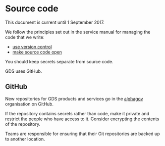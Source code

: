 # Source code

This document is current until 1 September 2017.

We follow the principles set out in the service manual for
managing the code that we write:

- [use version control](https://www.gov.uk/service-manual/technology/maintaining-version-control-in-coding)
- [make source code open](https://www.gov.uk/service-manual/technology/making-source-code-open-and-reusable)

You should keep secrets separate from source code.

GDS uses GitHub.

## GitHub

New repositories for GDS products and services go in the
[alphagov](https://github.com/alphagov/) organisation on GitHub.

If the repository contains secrets rather than code,
make it private and restrict the people who have access to it.
Consider encrypting the contents of the repository.

Teams are responsible for ensuring that their Git repositories
are backed up to another location.
